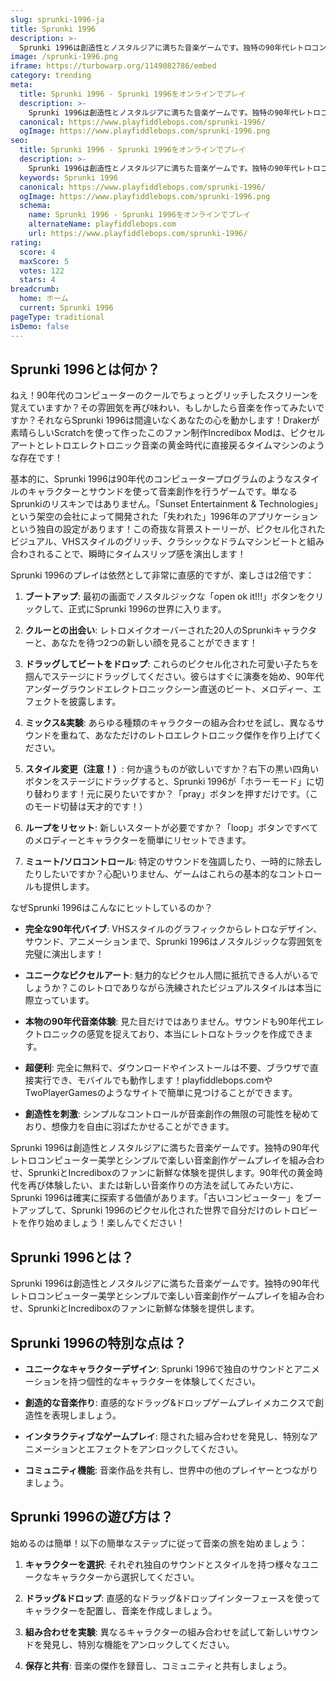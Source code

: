 ```yaml
---
slug: sprunki-1996-ja
title: Sprunki 1996
description: >-
  Sprunki 1996は創造性とノスタルジアに満ちた音楽ゲームです。独特の90年代レトロコンピューター美学とシンプルで楽しい音楽創作ゲームプレイを組み合わせ、SprunkiとIncrediboxのファンに新鮮な体験を提供します。
image: /sprunki-1996.png
iframe: https://turbowarp.org/1149082786/embed
category: trending
meta:
  title: Sprunki 1996 - Sprunki 1996をオンラインでプレイ
  description: >-
    Sprunki 1996は創造性とノスタルジアに満ちた音楽ゲームです。独特の90年代レトロコンピューター美学とシンプルで楽しい音楽創作ゲームプレイを組み合わせ、SprunkiとIncrediboxのファンに新鮮な体験を提供します。
  canonical: https://www.playfiddlebops.com/sprunki-1996/
  ogImage: https://www.playfiddlebops.com/sprunki-1996.png
seo:
  title: Sprunki 1996 - Sprunki 1996をオンラインでプレイ
  description: >-
    Sprunki 1996は創造性とノスタルジアに満ちた音楽ゲームです。独特の90年代レトロコンピューター美学とシンプルで楽しい音楽創作ゲームプレイを組み合わせ、SprunkiとIncrediboxのファンに新鮮な体験を提供します。
  keywords: Sprunki 1996
  canonical: https://www.playfiddlebops.com/sprunki-1996/
  ogImage: https://www.playfiddlebops.com/sprunki-1996.png
  schema:
    name: Sprunki 1996 - Sprunki 1996をオンラインでプレイ
    alternateName: playfiddlebops.com
    url: https://www.playfiddlebops.com/sprunki-1996/
rating:
  score: 4
  maxScore: 5
  votes: 122
  stars: 4
breadcrumb:
  home: ホーム
  current: Sprunki 1996
pageType: traditional
isDemo: false
---
```


## Sprunki 1996とは何か？

ねえ！90年代のコンピューターのクールでちょっとグリッチしたスクリーンを覚えていますか？その雰囲気を再び味わい、もしかしたら音楽を作ってみたいですか？それならSprunki 1996は間違いなくあなたの心を動かします！Drakerが素晴らしいScratchを使って作ったこのファン制作Incredibox Modは、ピクセルアートとレトロエレクトロニック音楽の黄金時代に直接戻るタイムマシンのような存在です！

基本的に、Sprunki 1996は90年代のコンピュータープログラムのようなスタイルのキャラクターとサウンドを使って音楽創作を行うゲームです。単なるSprunkiのリスキンではありません。「Sunset Entertainment & Technologies」という架空の会社によって開発された「失われた」1996年のアプリケーションという独自の設定があります！この奇抜な背景ストーリーが、ピクセル化されたビジュアル、VHSスタイルのグリッチ、クラシックなドラムマシンビートと組み合わされることで、瞬時にタイムスリップ感を演出します！

Sprunki 1996のプレイは依然として非常に直感的ですが、楽しさは2倍です：

1. **ブートアップ**: 最初の画面でノスタルジックな「open ok it!!!」ボタンをクリックして、正式にSprunki 1996の世界に入ります。

1. **クルーとの出会い**: レトロメイクオーバーされた20人のSprunkiキャラクターと、あなたを待つ2つの新しい顔を見ることができます！

1. **ドラッグしてビートをドロップ**: これらのピクセル化された可愛い子たちを掴んでステージにドラッグしてください。彼らはすぐに演奏を始め、90年代アンダーグラウンドエレクトロニックシーン直送のビート、メロディー、エフェクトを披露します。

1. **ミックス&実験**: あらゆる種類のキャラクターの組み合わせを試し、異なるサウンドを重ねて、あなただけのレトロエレクトロニック傑作を作り上げてください。

1. **スタイル変更（注意！）**: 何か違うものが欲しいですか？右下の黒い四角いボタンをステージにドラッグすると、Sprunki 1996が「ホラーモード」に切り替わります！元に戻りたいですか？「pray」ボタンを押すだけです。（このモード切替は天才的です！）

1. **ループをリセット**: 新しいスタートが必要ですか？「loop」ボタンですべてのメロディーとキャラクターを簡単にリセットできます。

1. **ミュート/ソロコントロール**: 特定のサウンドを強調したり、一時的に除去したりしたいですか？心配いりません、ゲームはこれらの基本的なコントロールも提供します。

なぜSprunki 1996はこんなにヒットしているのか？

- **完全な90年代バイブ**: VHSスタイルのグラフィックからレトロなデザイン、サウンド、アニメーションまで、Sprunki 1996はノスタルジックな雰囲気を完璧に演出します！

- **ユニークなピクセルアート**: 魅力的なピクセル人間に抵抗できる人がいるでしょうか？このレトロでありながら洗練されたビジュアルスタイルは本当に際立っています。

- **本物の90年代音楽体験**: 見た目だけではありません。サウンドも90年代エレクトロニックの感覚を捉えており、本当にレトロなトラックを作成できます。

- **超便利**: 完全に無料で、ダウンロードやインストールは不要、ブラウザで直接実行でき、モバイルでも動作します！playfiddlebops.comやTwoPlayerGamesのようなサイトで簡単に見つけることができます。

- **創造性を刺激**: シンプルなコントロールが音楽創作の無限の可能性を秘めており、想像力を自由に羽ばたかせることができます。

Sprunki 1996は創造性とノスタルジアに満ちた音楽ゲームです。独特の90年代レトロコンピューター美学とシンプルで楽しい音楽創作ゲームプレイを組み合わせ、SprunkiとIncrediboxのファンに新鮮な体験を提供します。90年代の黄金時代を再び体験したい、または新しい音楽作りの方法を試してみたい方に、Sprunki 1996は確実に探索する価値があります。「古いコンピューター」をブートアップして、Sprunki 1996のピクセル化された世界で自分だけのレトロビートを作り始めましょう！楽しんでください！

## Sprunki 1996とは？

Sprunki 1996は創造性とノスタルジアに満ちた音楽ゲームです。独特の90年代レトロコンピューター美学とシンプルで楽しい音楽創作ゲームプレイを組み合わせ、SprunkiとIncrediboxのファンに新鮮な体験を提供します。

## Sprunki 1996の特別な点は？

- **ユニークなキャラクターデザイン**: Sprunki 1996で独自のサウンドとアニメーションを持つ個性的なキャラクターを体験してください。

- **創造的な音楽作り**: 直感的なドラッグ&ドロップゲームプレイメカニクスで創造性を表現しましょう。

- **インタラクティブなゲームプレイ**: 隠された組み合わせを発見し、特別なアニメーションとエフェクトをアンロックしてください。

- **コミュニティ機能**: 音楽作品を共有し、世界中の他のプレイヤーとつながりましょう。

## Sprunki 1996の遊び方は？

始めるのは簡単！以下の簡単なステップに従って音楽の旅を始めましょう：

1. **キャラクターを選択**: それぞれ独自のサウンドとスタイルを持つ様々なユニークなキャラクターから選択してください。

1. **ドラッグ&ドロップ**: 直感的なドラッグ&ドロップインターフェースを使ってキャラクターを配置し、音楽を作成しましょう。

1. **組み合わせを実験**: 異なるキャラクターの組み合わせを試して新しいサウンドを発見し、特別な機能をアンロックしてください。

1. **保存と共有**: 音楽の傑作を録音し、コミュニティと共有しましょう。